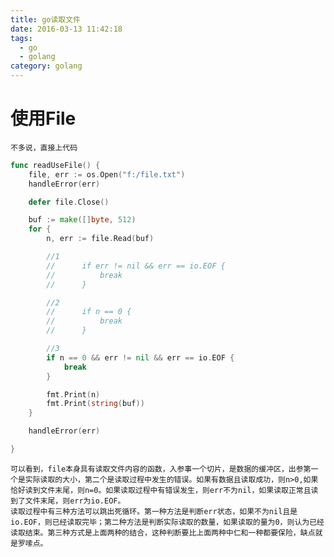 ```yaml
---
title: go读取文件
date: 2016-03-13 11:42:18
tags:
  - go
  - golang
category: golang
---
```

# 使用File
    不多说，直接上代码

```go
func readUseFile() {
	file, err := os.Open("f:/file.txt")
	handleError(err)

	defer file.Close()

	buf := make([]byte, 512)
	for {
		n, err := file.Read(buf)

		//1
		//		if err != nil && err == io.EOF {
		//			break
		//		}

		//2
		//		if n == 0 {
		//			break
		//		}

		//3
		if n == 0 && err != nil && err == io.EOF {
			break
		}

		fmt.Print(n)
		fmt.Print(string(buf))
	}

	handleError(err)

}
 ```
    可以看到，file本身具有读取文件内容的函数，入参事一个切片，是数据的缓冲区，出参第一个是实际读取的大小，第二个是读取过程中发生的错误。如果有数据且读取成功，则n>0,如果恰好读到文件末尾，则n=0。如果读取过程中有错误发生，则err不为nil，如果读取正常且读到了文件末尾，则err为io.EOF。
    读取过程中有三种方法可以跳出死循环。第一种方法是判断err状态，如果不为nil且是io.EOF，则已经读取完毕；第二种方法是判断实际读取的数量，如果读取的量为0，则认为已经读取结束。第三种方式是上面两种的结合，这种判断要比上面两种中仁和一种都要保险，缺点就是罗嗦点。
